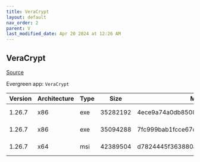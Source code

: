 ```yaml
---
title: VeraCrypt
layout: default
nav_order: 2
parent: V
last_modified_date: Apr 20 2024 at 12:26 AM
---
```


## VeraCrypt

[Source](https://www.veracrypt.fr/en/Home.html)

Evergreen app: `VeraCrypt`

| Version | Architecture | Type | Size     | Md5                              | URI                                                                                                                                                                                                                                          |
| ------- | ------------ | ---- | -------- | -------------------------------- | -------------------------------------------------------------------------------------------------------------------------------------------------------------------------------------------------------------------------------------------- |
| 1.26.7  | x86          | exe  | 35282192 | 4ece9a74a0db8508bb1d5dd60a977150 | [https://pilotfiber.dl.sourceforge.net/project/veracrypt/VeraCrypt%201.26.7/Windows/VeraCrypt%20Setup%201.26.7.exe](https://pilotfiber.dl.sourceforge.net/project/veracrypt/VeraCrypt%201.26.7/Windows/VeraCrypt%20Setup%201.26.7.exe)       |
| 1.26.7  | x86          | exe  | 35094288 | 7fc999bab1fcce67d33e6f3e34e5ebce | [https://pilotfiber.dl.sourceforge.net/project/veracrypt/VeraCrypt%201.26.7/Windows/VeraCrypt%20Portable%201.26.7.exe](https://pilotfiber.dl.sourceforge.net/project/veracrypt/VeraCrypt%201.26.7/Windows/VeraCrypt%20Portable%201.26.7.exe) |
| 1.26.7  | x64          | msi  | 42389504 | d7824445f363880a0a452a8dc08b6f15 | [https://pilotfiber.dl.sourceforge.net/project/veracrypt/VeraCrypt%201.26.7/Windows/VeraCrypt_Setup_x64_1.26.7.msi](https://pilotfiber.dl.sourceforge.net/project/veracrypt/VeraCrypt%201.26.7/Windows/VeraCrypt_Setup_x64_1.26.7.msi)       |
